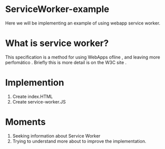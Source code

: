 # ServiceWorker-example
Here we will be implementing an example of using webapp service worker.

# What is service worker?
This specification is a method for using WebApps ofline , and leaving more perfomático . Briefly this is more detail is on the W3C site .

# Implemention 
1. Create index.HTML
2. Create service-worker.JS

# Moments
1. Seeking information about Service Worker
2. Trying to understand more about to improve the implementation.